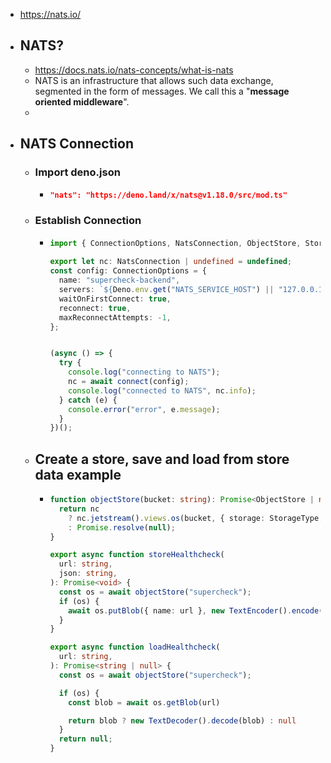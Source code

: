 - https://nats.io/
- ## NATS?
	- https://docs.nats.io/nats-concepts/what-is-nats
	- NATS is an infrastructure that allows such data exchange, segmented in the form of messages. We call this a "**message oriented middleware**".
	-
- ## NATS Connection
	- ### Import deno.json
		- ```deno.json
		  "nats": "https://deno.land/x/nats@v1.18.0/src/mod.ts"
		  ```
	- ### Establish Connection
		- ```typescript
		  import { ConnectionOptions, NatsConnection, ObjectStore, StorageType, connect, nanos } from "nats";
		  	
		  export let nc: NatsConnection | undefined = undefined;
		  const config: ConnectionOptions = {
		    name: "supercheck-backend",
		    servers: `${Deno.env.get("NATS_SERVICE_HOST") || "127.0.0.1"}:4222`,
		    waitOnFirstConnect: true,
		    reconnect: true,
		    maxReconnectAttempts: -1,
		  };
		  
		  
		  (async () => {
		    try {
		      console.log("connecting to NATS");
		      nc = await connect(config);
		      console.log("connected to NATS", nc.info);
		    } catch (e) {
		      console.error("error", e.message);
		    }
		  })();
		  ```
	- ## Create a store, save and load from store data example
		- ```typescript
		  function objectStore(bucket: string): Promise<ObjectStore | null> {
		    return nc
		      ? nc.jetstream().views.os(bucket, { storage: StorageType.File, ttl: nanos(30_000) })
		      : Promise.resolve(null);
		  }
		  
		  export async function storeHealthcheck(
		    url: string,
		    json: string,
		  ): Promise<void> {
		    const os = await objectStore("supercheck");
		    if (os) {
		      await os.putBlob({ name: url }, new TextEncoder().encode(json));
		    }
		  }
		  
		  export async function loadHealthcheck(
		    url: string,
		  ): Promise<string | null> {
		    const os = await objectStore("supercheck");
		  
		    if (os) {
		      const blob = await os.getBlob(url)
		  
		      return blob ? new TextDecoder().decode(blob) : null
		    }
		    return null;
		  }
		   
		  ```